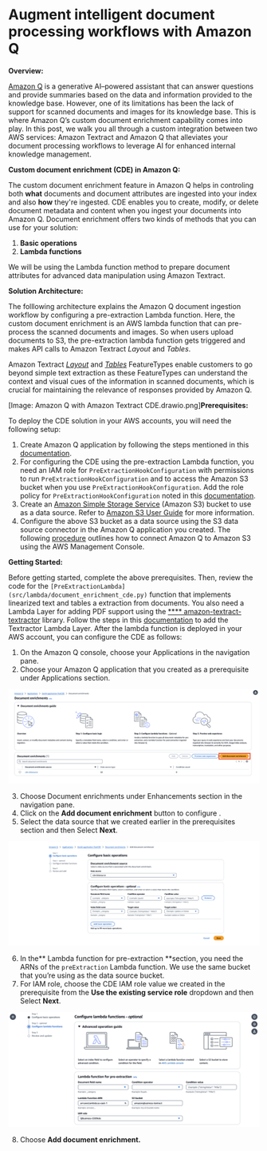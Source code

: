 # Augment intelligent document processing workflows with Amazon Q 


**Overview:**

[Amazon Q](https://aws.amazon.com/q/) is a generative AI–powered assistant that can answer questions and provide summaries based on the data and information provided to the knowledge base. 
However, one of its limitations has been the lack of support for scanned documents and images for its knowledge base. This is where Amazon Q’s custom document enrichment capability comes into play.
In this post, we walk you all through a custom integration between two AWS services: Amazon Textract and Amazon Q that alleviates your document processing workflows to leverage AI for enhanced internal knowledge management.

**Custom document enrichment (CDE) in Amazon Q:** 

The custom document enrichment feature in Amazon Q helps in controling both **what** documents and document attributes are ingested into your index and also **how** they're ingested. 
CDE enables you to create, modify, or delete document metadata and content when you ingest your documents into Amazon Q. 
Document enrichment offers two kinds of methods that you can use for your solution:

1. **Basic operations**
2. **Lambda functions**

We will be using the Lambda function method to prepare document attributes for advanced data manipulation using Amazon Textract.

**Solution Architecture:** 

The folllowing architecture explains the Amazon Q document ingestion workflow by configuring a pre-extraction Lambda function. Here, the custom document enrichment is an AWS lambda function that can pre-process the scanned documents and images. So when users upload documents to S3, the pre-extraction lambda function gets triggered and makes API calls to Amazon Textract *Layout* and *Tables*.

Amazon Textract [*Layout*](https://aws.amazon.com/about-aws/whats-new/2023/09/amazon-textract-layout-feature-extract-paragraphs-titles-documents/) and [*Tables*](https://aws.amazon.com/blogs/machine-learning/announcing-enhanced-table-extractions-with-amazon-textract/) FeatureTypes enable customers to go beyond simple text extraction as these FeatureTypes can understand the context and visual cues of the information in scanned documents, which is crucial for maintaining the relevance of responses provided by Amazon Q.

[Image: Amazon Q with Amazon Textract CDE.drawio.png]**Prerequisites:** 

To deploy the CDE solution in your AWS accounts, you will need the following setup: 

1. Create Amazon Q application by following the steps mentioned in this [documentation](https://docs.aws.amazon.com/amazonq/latest/business-use-dg/create-app.html).
2. For configuring the CDE using the pre-extraction Lambda function, you need an IAM role for `PreExtractionHookConfiguration` with permissions to run `PreExtractionHookConfiguration` and to access the Amazon S3 bucket when you use `PreExtractionHookConfiguration`. Add the role policy for `PreExtractionHookConfiguration` noted in this [documentation](https://docs.aws.amazon.com/amazonq/latest/business-use-dg/cde-lambda-operations.html#cde-lambda-operations-iam-roles:~:text=A%20role%20policy%20to%20allow%20Amazon%20Q%20to%20run%20PreExtractionHookConfiguration%20with%20encryption%20for%20your%20Amazon%20S3%20bucket.).
3. Create an [Amazon Simple Storage Service](https://aws.amazon.com/s3/) (Amazon S3) bucket to use as a data source. Refer to [Amazon S3 User Guide](https://docs.aws.amazon.com/AmazonS3/latest/userguide/Welcome.html) for more information.
4. Configure the above S3 bucket as a data source using the S3 data source connector in the Amazon Q application you created. The following [procedure](https://docs.aws.amazon.com/amazonq/latest/business-use-dg/s3-console.html) outlines how to connect Amazon Q to Amazon S3 using the AWS Management Console.

**Getting Started:** 

Before getting started, complete the above prerequisites.
Then, review the code for the `[PreExtractionLambda](src/lambda/document_enrichment_cde.py)` function that implements linearized text and tables a extraction from documents. You also need a Lambda Layer for adding PDF support using the [**** amazon-textract-textractor](https://aws-samples.github.io/amazon-textract-textractor/index.html) library. Follow the steps in this [documentation](https://aws-samples.github.io/amazon-textract-textractor/using_in_lambda.html) to add the Textractor Lambda Layer.
After the lambda function is deployed in your AWS account, you can configure the CDE as follows:

1. On the Amazon Q console, choose your Applications in the navigation pane. 
2. Choose your Amazon Q application that you created as a prerequisite under Applications section. 
<p align="center">
  <img src="./images/q-cde-add-doc-enrichment.png" alt="docenrich"/>
</p>

3. Choose Document enrichments under Enhancements section in the navigation pane.
4. Click on the **Add document enrichment** button to configure .
5. Select the data source that we created earlier in the prerequisites section and then Select **Next**.
<p align="center">
  <img src="./images/q-cde-add-data-source.png" alt="datasource"/>
</p>

6. In the** Lambda function for pre-extraction **section, you need the ARNs of the `preExtraction` Lambda function. We use the same bucket that you’re using as the data source bucket.
7. For IAM role, choose the CDE IAM role value we created in the prerequisite from the **Use the existing service role** dropdown and then Select **Next**.
<p align="center">
  <img src="./images/q-cde-add-lambda.png" alt="lambda"/>
</p>

8. Choose **Add document enrichment.**



